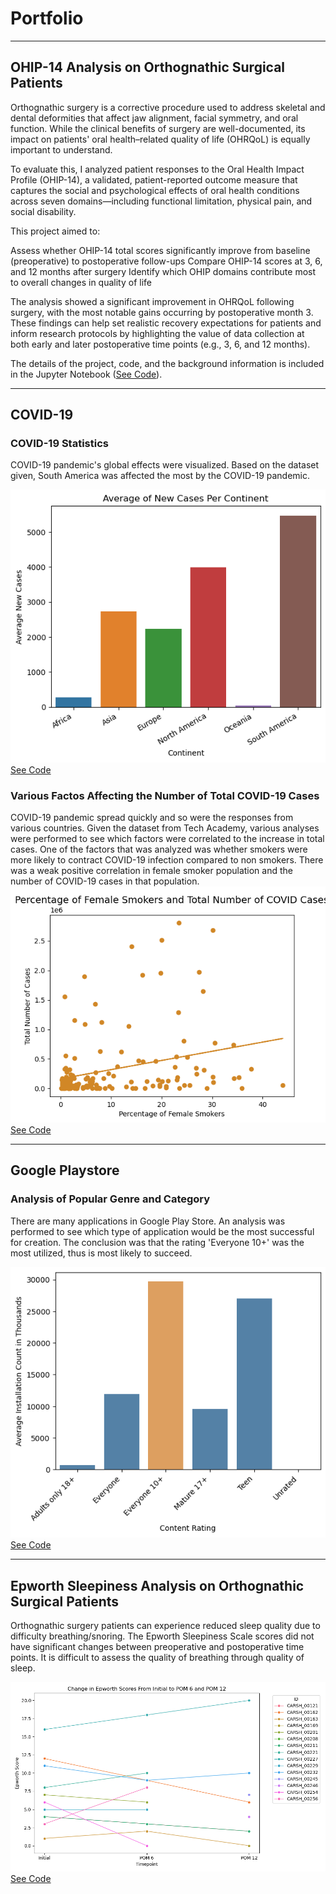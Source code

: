 # Portfolio

---
## OHIP-14 Analysis on Orthognathic Surgical Patients
Orthognathic surgery is a corrective procedure used to address skeletal and dental deformities that affect jaw alignment, facial symmetry, and oral function. While the clinical benefits of surgery are well-documented, its impact on patients' oral health–related quality of life (OHRQoL) is equally important to understand.

To evaluate this, I analyzed patient responses to the Oral Health Impact Profile (OHIP-14), a validated, patient-reported outcome measure that captures the social and psychological effects of oral health conditions across seven domains—including functional limitation, physical pain, and social disability.

This project aimed to:

Assess whether OHIP-14 total scores significantly improve from baseline (preoperative) to postoperative follow-ups
Compare OHIP-14 scores at 3, 6, and 12 months after surgery
Identify which OHIP domains contribute most to overall changes in quality of life

The analysis showed a significant improvement in OHRQoL following surgery, with the most notable gains occurring by postoperative month 3. These findings can help set realistic recovery expectations for patients and inform research protocols by highlighting the value of data collection at both early and later postoperative time points (e.g., 3, 6, and 12 months).

The details of the project, code, and the background information is included in the Jupyter Notebook (<a href="https://github.com/eudorach/ds_codesummary/blob/main/OHIP_Analysis/Longitudinal%20Analysis%20of%20OHIP.ipynb">See Code</a>).

---

## COVID-19

### COVID-19 Statistics
<base target = "_blank">

COVID-19 pandemic's global effects were visualized. Based on the dataset given, South America was affected the most by the COVID-19 pandemic. 

<img src="images/continents.png?raw=true"/>
<br>
<a href="https://github.com/eudorach/ds_codesummary/blob/main/COVID-19stats.md" target="_blank">See Code</a>

### Various Factos Affecting the Number of Total COVID-19 Cases
COVID-19 pandemic spread quickly and so were the responses from various countries. Given the dataset from Tech Academy, various analyses were performed to see which factors were correlated to the increase in total cases. One of the factors that was analyzed was whether smokers were more likely to contract COVID-19 infection compared to non smokers. There was a weak positive correlation in female smoker population and the number of COVID-19 cases in that population.
<img src="images/female smokers and total cases.png?raw=true"/>
<br>
<a href="https://github.com/eudorach/ds_codesummary/blob/main/COVID-19total_cases_correlation.md" target="_blank">See Code</a>

---

## Google Playstore

### Analysis of Popular Genre and Category
There are many applications in Google Play Store. An analysis was performed to see which type of application would be the most successful for creation. The conclusion was that the rating 'Everyone 10+' was the most utilized, thus is most likely to succeed.

<img src="images/content_rating.png?raw=true"/>
<br>
<a href="https://github.com/eudorach/ds_codesummary/blob/main/GPS_installs.md" target="_blank">See Code</a>

---


## Epworth Sleepiness Analysis on Orthognathic Surgical Patients
Orthognathic surgery patients can experience reduced sleep quality due to difficulty breathing/snoring. The Epworth Sleepiness Scale scores did not have significant changes between preoperative and postoperative time points. It is difficult to assess the quality of breathing through quality of sleep.

<img src="images/epworth_initial_pom6_pom12.png?raw=true"/>
<br>
<a href="https://github.com/eudorach/ds_codesummary/blob/main/epworth.md" target="_blank">See Code</a>


